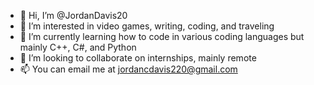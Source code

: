 - 👋 Hi, I’m @JordanDavis20
- 👀 I’m interested in video games, writing, coding, and traveling
- 🌱 I’m currently learning how to code in various coding languages but mainly C++, C#, and Python
- 💞️ I’m looking to collaborate on internships, mainly remote
- 📫 You can email me at jordancdavis220@gmail.com

<!---
JordanDavis20/JordanDavis20 is a ✨ special ✨ repository because its `README.md` (this file) appears on your GitHub profile.
You can click the Preview link to take a look at your changes.
--->
